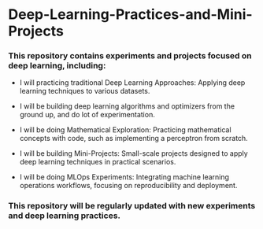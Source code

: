 # Deep-Learning-Practices-and-Mini-Projects
### This repository contains experiments and projects focused on deep learning, including:

* I will practicing traditional Deep Learning Approaches: Applying deep learning techniques to various datasets.
  
* I will be building deep learning algorithms and optimizers from the ground up, and do lot of experimentation.
  
* I will be doing Mathematical Exploration: Practicing mathematical concepts with code, such as implementing a perceptron from scratch.
  
* I will be building Mini-Projects: Small-scale projects designed to apply deep learning techniques in practical scenarios.
  
* I will be doing MLOps Experiments: Integrating machine learning operations workflows, focusing on reproducibility and deployment.
  
### This repository will be regularly updated with new experiments and deep learning practices.

